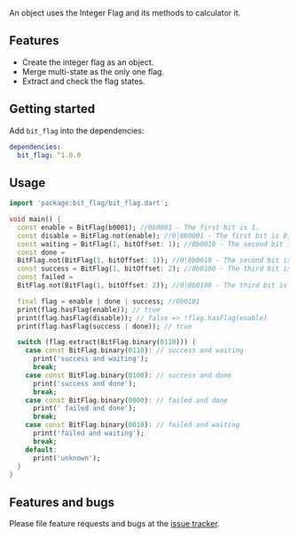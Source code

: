 An object uses the Integer Flag and its methods to calculator it.

## Features

- Create the integer flag as an object.
- Merge multi-state as the only one flag.
- Extract and check the flag states.

## Getting started

Add ```bit_flag``` into the dependencies:

```yaml
dependencies:
  bit_flag: ^1.0.0
```

## Usage


```dart
import 'package:bit_flag/bit_flag.dart';

void main() {
  const enable = BitFlag(b0001); //0b0001 - The first bit is 1.
  const disable = BitFlag.not(enable); //0┆0b0001 - The first bit is 0;
  const waiting = BitFlag(1, bitOffset: 1); //0b0010 - The second bit is 1
  const done =
  BitFlag.not(BitFlag(1, bitOffset: 1)); //0┆0b0010 - The second bit is 0
  const success = BitFlag(1, bitOffset: 2); //0b0100 - The third bit is 1
  const failed =
  BitFlag.not(BitFlag(1, bitOffset: 2)); //0┆0b0100 - The third bit is 0

  final flag = enable | done | success; //0b0101
  print(flag.hasFlag(enable)); // true
  print(flag.hasFlag(disable)); // false => !flag.hasFlag(enable)
  print(flag.hasFlag(success | done)); // true

  switch (flag.extract(BitFlag.binary(0110))) {
    case const BitFlag.binary(0110): // success and waiting
      print('success and waiting');
      break;
    case const BitFlag.binary(0100): // success and done
      print('success and done');
      break;
    case const BitFlag.binary(0000): // failed and done
      print(' failed and done');
      break;
    case const BitFlag.binary(0010): // failed and waiting
      print('failed and waiting');
      break;
    default:
      print('unknown');
  }
}
```

## Features and bugs

Please file feature requests and bugs at the [issue tracker](https://github.com/sonnts996/bit_flag/issues).